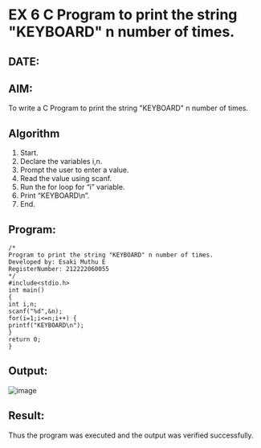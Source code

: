 # EX 6 C Program to print the string "KEYBOARD" n number of times.
## DATE:
## AIM:
To write a C Program to print the string "KEYBOARD" n number of times.

## Algorithm
1. Start. 
2. Declare the variables i,n. 
3. Prompt the user to enter a value. 
4. Read the value using scanf. 
5. Run the for loop for “i” variable. 
6. Print “KEYBOARD\n”. 
7. End.       

## Program:
```
/*
Program to print the string "KEYBOARD" n number of times.
Developed by: Esaki Muthu E
RegisterNumber: 212222060055
*/
#include<stdio.h> 
int main() 
{ 
int i,n; 
scanf("%d",&n); 
for(i=1;i<=n;i++) {
printf("KEYBOARD\n"); 
}
return 0; 
}   

```

## Output:

![image](https://github.com/user-attachments/assets/f0b9e4ab-95fd-44c7-9166-f6d6dd5b6f02)

## Result:
Thus the program was executed and the output was verified successfully.
